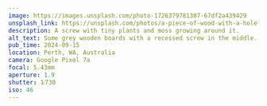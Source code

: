 ```yaml
---
image: https://images.unsplash.com/photo-1726379781307-67df2a439429
unsplash_link: https://unsplash.com/photos/a-piece-of-wood-with-a-hole-in-it-qsINew49AtM
description: A screw with tiny plants and moss growing around it.
alt_text: Some grey wooden boards with a recessed screw in the middle. Out from around the edges of the screw, a small green plant and some moss are growing.
pub_time: 2024-09-15
location: Perth, WA, Australia
camera: Google Pixel 7a
focal: 5.43mm
aperture: 1.9
shutter: 1⁄730
iso: 46
---
```

